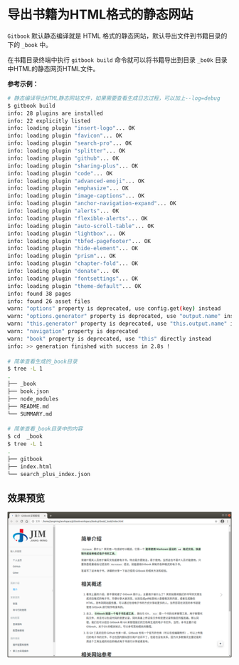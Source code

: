 <!-- ex_nonav -->
<!-- ex_nolevel -->

# 导出书籍为HTML格式的静态网站



`Gitbook` 默认静态编译就是 HTML 格式的静态网站，默认导出文件到书籍目录的下的 `_book` 中。

在书籍目录终端中执行 `gitbook build` 命令就可以将书籍导出到目录 `_bo0k` 目录中HTML的静态网页HTML文件。



**参考示例：**



```bash
# 静态编译导出HTML静态网站文件，如果需要查看生成日志过程，可以加上--log=debug
$ gitbook build
info: 28 plugins are installed 
info: 22 explicitly listed 
info: loading plugin "insert-logo"... OK 
info: loading plugin "favicon"... OK 
info: loading plugin "search-pro"... OK 
info: loading plugin "splitter"... OK 
info: loading plugin "github"... OK 
info: loading plugin "sharing-plus"... OK 
info: loading plugin "code"... OK 
info: loading plugin "advanced-emoji"... OK 
info: loading plugin "emphasize"... OK 
info: loading plugin "image-captions"... OK 
info: loading plugin "anchor-navigation-expand"... OK 
info: loading plugin "alerts"... OK 
info: loading plugin "flexible-alerts"... OK 
info: loading plugin "auto-scroll-table"... OK 
info: loading plugin "lightbox"... OK 
info: loading plugin "tbfed-pagefooter"... OK 
info: loading plugin "hide-element"... OK 
info: loading plugin "prism"... OK 
info: loading plugin "chapter-fold"... OK 
info: loading plugin "donate"... OK 
info: loading plugin "fontsettings"... OK 
info: loading plugin "theme-default"... OK 
info: found 38 pages 
info: found 26 asset files 
warn: "options" property is deprecated, use config.get(key) instead 
warn: "options.generator" property is deprecated, use "output.name" instead 
warn: "this.generator" property is deprecated, use "this.output.name" instead 
warn: "navigation" property is deprecated 
warn: "book" property is deprecated, use "this" directly instead 
info: >> generation finished with success in 2.8s ! 

# 简单查看生成的_book目录
$ tree -L 1
.
├── _book
├── book.json
├── node_modules
├── README.md
└── SUMMARY.md

# 简单查看_book目录中的内容
$ cd  _book
$ tree -L 1
.
├── gitbook
├── index.html
└── search_plus_index.json
```



## 效果预览



![export-preview-html 静态HTML文件效果预览图](../images/export-preview-html.png "静态HTML文件效果预览图")

